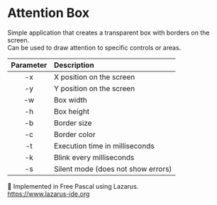 # Attention Box

Simple application that creates a transparent box with borders on the screen.  
Can be used to draw attention to specific controls or areas. 

| Parameter | Description | 
|:--------:|:-------- | 
| -x | X position on the screen | 
| -y | Y position on the screen | 
| -w | Box width | 
| -h | Box height | 
| -b | Border size | 
| -c | Border color | 
| -t | Execution time in milliseconds | 
| -k | Blink every milliseconds | 
| -s | Silent mode (does not show errors) |


🔨 Implemented in Free Pascal using Lazarus.  
https://www.lazarus-ide.org  
